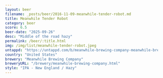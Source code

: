 ```yaml
---
layout: beer
filename: _posts/beer/2016-11-09-meanwhile-tender-robot.md
title: Meanwhile Tender Robot
category: beer
score: 6.5
beer-date: "2025-09-26"
desc: "Middle of the road hazy"
permalink: /beer/:title.html
img: /img/list/meanwhile-tender-robot.jpeg
untappd: "https://untappd.com/b/meanwhile-brewing-company-meanwhile-brewing-company-tender-robot/4025107"
country: "United States"
brewery: "Meanwhile Brewing Company"
breweryURL: "/brewery/meanwhile-brewing-company.html"
style: "IPA - New England / Hazy"
---
```

